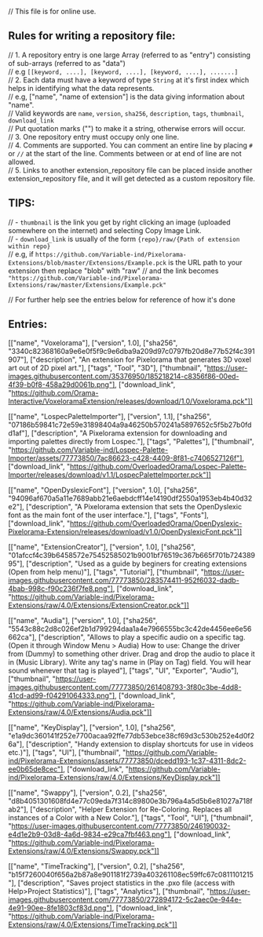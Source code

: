 // This file is for online use.<br>

## Rules for writing a repository file:
// 1. A repository entry is one large Array (referred to as "entry") consisting of sub-arrays (referred to as "data")<br>
// e.g `[[keyword, ....], [keyword, ....], [keyword, ....], .......]`<br>
// 2. Each data must have a keyword of type `String` at it's first index which helps in identifying what the data represents.<br>
// e.g, ["name", "name of extension"] is the data giving information about "name".<br>
// Valid keywords are `name`, `version`, `sha256`, `description`, `tags`, `thumbnail`, `download_link`<br>
// Put quotation marks ("") to make it a string, otherwise errors will occur.<br>
// 3. One repository entry must occupy only one line.<br>
// 4. Comments are supported. You can comment an entire line by placing `#` or `//` at the start of the line. Comments between or at end of line are not allowed.<br>
// 5. Links to another extension_repository file can be placed inside another extension_repository file, and it will get detected as a custom repository file.<br>

## TIPS:
// - `thumbnail` is the link you get by right clicking an image (uploaded somewhere on the internet) and selecting Copy Image Link.<br>
// - `download_link` is usually of the form `{repo}/raw/{Path of extension within repo}`<br>
// e.g, if `https://github.com/Variable-ind/Pixelorama-Extensions/blob/master/Extensions/Example.pck` is the URL path to your extension then replace "blob" with "raw"
// and the link becomes `"https://github.com/Variable-ind/Pixelorama-Extensions/raw/master/Extensions/Example.pck"`<br>

// For further help see the entries below for reference of how it's done
## Entries:

[["name", "Voxelorama"], ["version", 1.0], ["sha256", "3340c82368160a9e6e0f5f9c9e6dba9a209d97c0797fb20d8e77b52f4c391907"], ["description", "An extension for Pixelorama that generates 3D voxel art out of 2D pixel art."], ["tags", "Tool", "3D"], ["thumbnail", "https://user-images.githubusercontent.com/35376950/185218214-c8356f86-00ed-4f39-b0f8-458a29d0061b.png"], ["download_link", "https://github.com/Orama-Interactive/VoxeloramaExtension/releases/download/1.0/Voxelorama.pck"]]

[["name", "LospecPaletteImporter"], ["version", 1.1], ["sha256", "07186b59841c72e59e31898404a9a46250b570241a5897652c5f5b27b0fdd1af"], ["description", "A Pixelorama extension for downloading and importing palettes directly from Lospec."], ["tags", "Palettes"], ["thumbnail", "https://github.com/Variable-ind/Lospec-Palette-Importer/assets/77773850/7ac86623-c428-4409-8f81-c7406527126f"], ["download_link", "https://github.com/OverloadedOrama/Lospec-Palette-Importer/releases/download/v1.1/LospecPaletteImporter.pck"]]

[["name", "OpenDyslexicFont"], ["version", 1.0], ["sha256", "94096af670a5a11e7689abb21e6aebdcff14e14190df2550a1953eb4b40d32e2"], ["description", "A Pixelorama extension that sets the OpenDyslexic font as the main font of the user interface."], ["tags", "Fonts"], ["download_link", "https://github.com/OverloadedOrama/OpenDyslexic-Pixelorama-Extension/releases/download/v1.0/OpenDyslexicFont.pck"]]

[["name", "ExtensionCreator"], ["version", 1.0], ["sha256", "01afccf4c39b6458572e75452585021b9001bf76519c367b665f701b72438995"], ["description", "Used as a guide by beginers for creating extensions (Open from help menu)"], ["tags", "Tutorial"], ["thumbnail", "https://user-images.githubusercontent.com/77773850/283574411-952f6032-dadb-4bab-998c-f90c236f7fe8.png"], ["download_link", "https://github.com/Variable-ind/Pixelorama-Extensions/raw/4.0/Extensions/ExtensionCreator.pck"]]

[["name", "Audia"], ["version", 1.0], ["sha256", "5543c88c2d8c026ef2b1d799294daa1a4e7966555bc3c42de4456ee6e56662ca"], ["description", "Allows to play a specific audio on a specific tag. (Open it through Window Menu > Audia) How to use: Change the driver from (Dummy) to something other driver. Drag and drop the audio to place it in (Music Library). Write any tag's name in (Play on Tag) field. You will hear sound whenever that tag is played"], ["tags", "UI", "Exporter", "Audio"], ["thumbnail", "https://user-images.githubusercontent.com/77773850/261408793-3f80c3be-4dd8-41cd-ad99-f04291064333.png"], ["download_link", "https://github.com/Variable-ind/Pixelorama-Extensions/raw/4.0/Extensions/Audia.pck"]]

[["name", "KeyDisplay"], ["version", 1.0], ["sha256", "e1a9dc360141f252e7700acaa92ffe77db53ebce38cf69d3c530b252e4d0f26a"], ["description", "Handy extension to display shortcuts for use in videos etc.)"], ["tags", "UI"], ["thumbnail", "https://github.com/Variable-ind/Pixelorama-Extensions/assets/77773850/dcedd193-1c37-4311-8dc2-ee0b65de8cec"], ["download_link", "https://github.com/Variable-ind/Pixelorama-Extensions/raw/4.0/Extensions/KeyDisplay.pck"]]

[["name", "Swappy"], ["version", 0.2], ["sha256", "d8b4051301608fd4e77c09eda7f314c89800e3b796a4a5d5b6e81027a718fab2"], ["description", "Helper Extension for Re-Coloring. Replaces all instances of a Color with a New Color."], ["tags", "Tool", "UI"], ["thumbnail", "https://user-images.githubusercontent.com/77773850/246190032-e4d1e2b9-03d8-4a6d-9834-e29ca7fbf463.png"], ["download_link", "https://github.com/Variable-ind/Pixelorama-Extensions/raw/4.0/Extensions/Swappy.pck"]]

[["name", "TimeTracking"], ["version", 0.2], ["sha256", "b15f7260040f656a2b87a8e901181f2739a403261108ec59ffc67c0811101215"], ["description", "Saves project statistics in the .pxo file (access with Help>Project Statistics)"], ["tags", "Analytics"], ["thumbnail", "https://user-images.githubusercontent.com/77773850/272894172-5c2aec0e-944e-4e91-90ee-8fe1803cf83d.png"], ["download_link", "https://github.com/Variable-ind/Pixelorama-Extensions/raw/4.0/Extensions/TimeTracking.pck"]]
